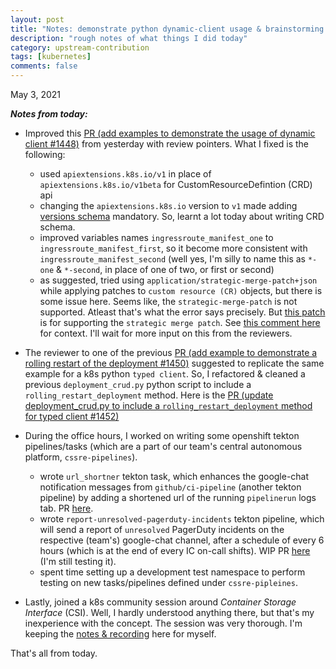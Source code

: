 ```yaml
---
layout: post
title: "Notes: demonstrate python dynamic-client usage & brainstorming strategic-merge-patch, deployment rolling restart method, tekton pipelines, Container Storage Interface (CSI) session #4"
description: "rough notes of what things I did today"
category: upstream-contribution
tags: [kubernetes]
comments: false
---
```


May 3, 2021

***Notes from today:***

- Improved this [PR (add examples to demonstrate the usage of dynamic client #1448)](https://github.com/kubernetes-client/python/pull/1448) from yesterday with review pointers. What I fixed is the following:
    - used `apiextensions.k8s.io/v1` in place of `apiextensions.k8s.io/v1beta` for CustomResourceDefintion (CRD) api
    - changing the `apiextensions.k8s.io` version to `v1` made adding [versions schema](https://github.com/Priyankasaggu11929/python/blob/psaggu-add-dynamic-client-examples/examples/dynamic-client/cluster_scoped_custom_resource.py#L51-L82) mandatory. So, learnt a lot today about writing CRD schema.
    - improved variables names `ingressroute_manifest_one` to `ingressroute_manifest_first`, so it become more consistent with `ingressroute_manifest_second` (well yes, I'm silly to name this as `*-one` & `*-second`, in place of one of two, or first or second)
    - as suggested, tried using `application/strategic-merge-patch+json` while applying patches to `custom resource (CR)` objects, but there is some issue here. Seems like, the `strategic-merge-patch` is not supported. Atleast that's what the error says precisely. But [this patch](https://github.com/kubernetes-client/python/commit/789e37464b8512ee4687ecf03221ff088afde450#diff-5a785a7fc5b19b934975d4d49eb71d730de127362b35f89e368179b8355796c8) is for supporting the `strategic merge patch`.  See [this comment here](https://github.com/kubernetes-client/python/pull/1448#discussion_r624919083) for context. I'll wait for more input on this from the reviewers.
- The reviewer to one of the previous [PR (add example to demonstrate a rolling restart of the deployment #1450)](https://github.com/kubernetes-client/python/pull/1450) suggested to replicate the same example for a k8s python `typed client`. So, I refactored & cleaned a previous `deployment_crud.py` python script to include a `rolling_restart_deployment` method. Here is the [PR (update deployment_crud.py to include a `rolling_restart_deployment` method for typed client #1452)](https://github.com/kubernetes-client/python/pull/1452)

- During the office hours, I worked on writing some openshift tekton pipelines/tasks (which are a part of our team's central autonomous platform, `cssre-pipelines`).
  - wrote `url_shortner` tekton task, which enhances the google-chat notification messages from `github/ci-pipeline` (another tekton pipeline) by adding a shortened url of the running `pipelinerun` logs tab. PR [here](https://github.com/rh-cssre/cssre-pipelines/pull/9).
  - wrote `report-unresolved-pagerduty-incidents` tekton pipeline, which will send a report of `unresolved` PagerDuty incidents on the respective (team's) google-chat channel, after a schedule of every 6 hours (which is at the end of every IC on-call shifts). WIP PR [here](https://github.com/rh-cssre/cssre-pipelines/pull/10) (I'm still testing it).
  - spent time setting up a development test namespace to perform testing on new tasks/pipelines defined under `cssre-pipleines`.
  
  
- Lastly, joined a k8s community session around *Container Storage Interface* (CSI). Well, I hardly understood anything there, but that's my inexperience with the concept. The session was very thorough. I'm keeping the [notes & recording](https://docs.google.com/document/d/1FsC-XyEoCzbqagvtrrG8EpNy-FbTKU6ZEnRogH7nHc0/edit#) here for myself.

That's all from today. 

